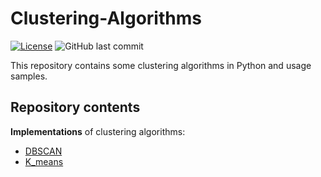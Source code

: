 # Clustering-Algorithms

[![License](https://img.shields.io/badge/License-Apache_2.0-blue.svg)](https://github.com/Nekhocheninov/Clustering-Algorithms/blob/main/LICENSE.md)
![GitHub last commit](https://img.shields.io/github/last-commit/Nekhocheninov/Clustering-Algorithms)

This repository contains some clustering algorithms in Python and usage samples.

## Repository contents

**Implementations** of clustering algorithms:
- [DBSCAN](/DBSCAN)
- [K_means](/K_means)

